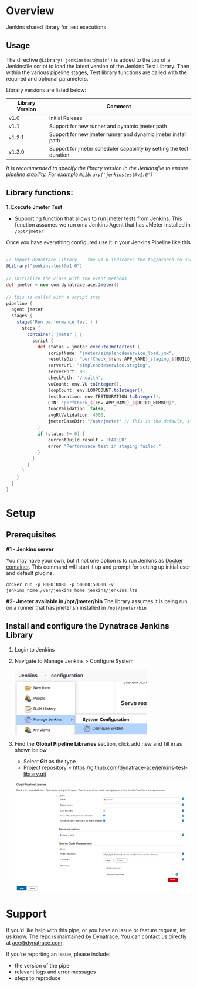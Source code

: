 # Overview

Jenkins shared library for test executions

## Usage

The directive `@Library('jenkinstest@main')` is added to the top of a Jenkinsfile script to load the latest version of the Jenkins Test Library. Then within the various pipeline stages, Test library functions are called with the required and optional parameters.

Library versions are listed below:  

| Library Version | Comment |
| --------------- | ------- |
| v1.0 | Initial Release |
| v1.1 | Support for new runner and dynamic jmeter path |
| v1.2.1 | Support for new jmeter runner and dynamic jmeter install path |
| v1.3.0 | Support for jmeter scheduler capability by setting the test duration |


*It is recommended to specify the library version in the Jenkinsfile to ensure pipeline stability. For example `@Library('jenkinstest@v1.0')`*

## Library functions:

**1. Execute Jmeter Test**
  * Supporting function that allows to run jmeter tests from Jenkins. This function assumes we run on a Jenkins Agent that has JMeter installed in `/opt/jmeter`

Once you have everything configured use it in your Jenkins Pipeline like this

```groovy

// Import Dynatrace library -- the v1.0 indicates the tag/branch to use.
@Library("jenkins-test@v1.0")

// Initialize the class with the event methods
def jmeter = new com.dynatrace.ace.Jmeter()

// this is called with a script step
pipeline {
  agent jmeter
  stages {
    stage('Run performance test') {
      steps {
        container('jmeter') {
          script {
            def status = jmeter.executeJmeterTest ( 
                scriptName: "jmeter/simplenodeservice_load.jmx",
                resultsDir: "perfCheck_${env.APP_NAME}_staging_${BUILD_NUMBER}",
                serverUrl: "simplenodeservice.staging", 
                serverPort: 80,
                checkPath: '/health',
                vuCount: env.VU.toInteger(),
                loopCount: env.LOOPCOUNT.toInteger(),
                testDuration: env.TESTDURATION.toInteger(),
                LTN: "perfCheck_${env.APP_NAME}_${BUILD_NUMBER}",
                funcValidation: false,
                avgRtValidation: 4000,
                jmeterBaseDir: "/opt/jmeter" // This is the default, it can be overwritten by changing this variable
            )
            if (status != 0) {
                currentBuild.result = 'FAILED'
                error "Performance test in staging failed."
            }
          }
        }
      }
    }
  }
}

```

# Setup

## Prerequisites

**#1 - Jenkins server**  

You may have your own, but if not one option is to run Jenkins as [Docker container](https://github.com/jenkinsci/docker/blob/master/README.md).  This command will start it up and prompt for setting up initial user and default plugins.
```
docker run -p 8080:8080 -p 50000:50000 -v jenkins_home:/var/jenkins_home jenkins/jenkins:lts
```

**#2- Jmeter available in /opt/jmeter/bin**
The library assumes it is being run on a runner that has jmeter.sh installed in `/opt/jmeter/bin`

## Install and configure the Dynatrace Jenkins Library

1. Login to Jenkins 
1. Navigate to Manage Jenkins > Configure System

    ![](./images/config-menu.png)

1. Find the **Global Pipeline Libraries** section, click add new and fill in as shown below

    * Select **Git** as the type
    * Project repository = https://github.com/dynatrace-ace/jenkins-test-library.git

    ![](./images/config-lib.png)

# Support

If you’d like help with this pipe, or you have an issue or feature request, let us know. The repo is maintained by Dynatrace. You can contact us directly at ace@dynatrace.com.

If you’re reporting an issue, please include:

* the version of the pipe
* relevant logs and error messages
* steps to reproduce

